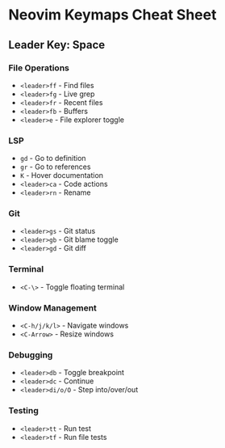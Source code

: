 # Neovim Keymaps Cheat Sheet

## Leader Key: Space

### File Operations
- `<leader>ff` - Find files
- `<leader>fg` - Live grep
- `<leader>fr` - Recent files
- `<leader>fb` - Buffers
- `<leader>e` - File explorer toggle

### LSP
- `gd` - Go to definition
- `gr` - Go to references
- `K` - Hover documentation
- `<leader>ca` - Code actions
- `<leader>rn` - Rename

### Git
- `<leader>gs` - Git status
- `<leader>gb` - Git blame toggle
- `<leader>gd` - Git diff

### Terminal
- `<C-\>` - Toggle floating terminal

### Window Management
- `<C-h/j/k/l>` - Navigate windows
- `<C-Arrow>` - Resize windows

### Debugging
- `<leader>db` - Toggle breakpoint
- `<leader>dc` - Continue
- `<leader>di/o/O` - Step into/over/out

### Testing
- `<leader>tt` - Run test
- `<leader>tf` - Run file tests
